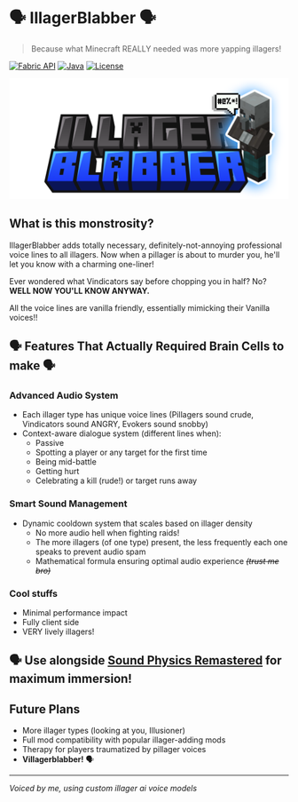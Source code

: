# 🗣️ IllagerBlabber 🗣️

> Because what Minecraft REALLY needed was more yapping illagers! 

[![Fabric API](https://img.shields.io/badge/Fabric%20API-Required-brightgreen)](https://fabricmc.net/)
[![Java](https://img.shields.io/badge/Java-17-orange)](https://adoptium.net/)
[![License](https://img.shields.io/github/license/OkayOkayOkayOkayOkayOkay/illagerblabber)](LICENSE)

<p align="center">
  <img src="src/main/resources/assets/illagerblabber/illagerblabbertitle2.png">
</p>

## What is this monstrosity?

IllagerBlabber adds totally necessary, definitely-not-annoying professional voice lines to all illagers. 
Now when a pillager is about to murder you, he'll let you know with a charming one-liner!

Ever wondered what Vindicators say before chopping you in half? No? **WELL NOW YOU'LL KNOW ANYWAY.**

All the voice lines are vanilla friendly, essentially mimicking their Vanilla voices!!

##  🗣️ Features That Actually Required Brain Cells to make 🗣️

### Advanced Audio System
- Each illager type has unique voice lines (Pillagers sound crude, Vindicators sound ANGRY, Evokers sound snobby)
- Context-aware dialogue system (different lines when):
    - Passive
    - Spotting a player or any target for the first time
    - Being mid-battle
    - Getting hurt
    - Celebrating a kill (rude!) or target runs away

### Smart Sound Management
- Dynamic cooldown system that scales based on illager density
    - No more audio hell when fighting raids!
    - The more illagers (of one type) present, the less frequently each one speaks to prevent audio spam
    - Mathematical formula ensuring optimal audio experience ~~_(trust me bro)_~~

### Cool stuffs
- Minimal performance impact
- Fully client side
- VERY lively illagers!

## 🗣️ Use alongside [Sound Physics Remastered](https://modrinth.com/mod/sound-physics-remastered) for maximum immersion!

## Future Plans

- More illager types (looking at you, Illusioner)
- Full mod compatibility with popular illager-adding mods
- Therapy for players traumatized by pillager voices
- **Villagerblabber!** 🗣️




---

*Voiced by me, using custom illager ai voice models*
